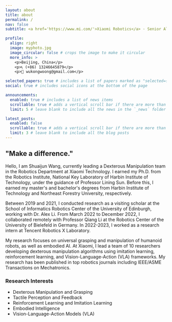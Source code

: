 ```yaml
---
layout: about
title: about
permalink: /
nav: false
subtitle: <a href='https://www.mi.com/'>Xiaomi Robotics</a> · Senior Algorithm Engineer · Dexterous Manipulation Team Leader

profile:
  align: right
  image: myphoto.jpg
  image_circular: false # crops the image to make it circular
  more_info: >
    <p>Beijing, China</p>
    <p>📞 (+86) 13246645879</p>
    <p>📧 wukongwoong@gmail.com</p>

selected_papers: true # includes a list of papers marked as "selected={true}"
social: true # includes social icons at the bottom of the page

announcements:
  enabled: true # includes a list of news items
  scrollable: true # adds a vertical scroll bar if there are more than 3 news items
  limit: 5 # leave blank to include all the news in the `_news` folder

latest_posts:
  enabled: false
  scrollable: true # adds a vertical scroll bar if there are more than 3 new posts items
  limit: 3 # leave blank to include all the blog posts
---
```


## "Make a difference."

Hello, I am Shuaijun Wang, currently leading a Dexterous Manipulation team in the Robotics Department at Xiaomi Technology. I earned my Ph.D. from the Robotics Institute, National Key Laboratory of Harbin Institute of Technology, under the guidance of Professor Lining Sun. Before this, I earned my master's and bachelor's degrees from Harbin Institute of Technology and Northeast Forestry University, respectively.

Between 2019 and 2021, I conducted research as a visiting scholar at the School of Informatics Robotics Center of the University of Edinburgh, working with Dr. Alex Li. From March 2022 to December 2022, I collaborated remotely with Professor Qiang Li at the Robotics Center of the University of Bielefeld in Germany. In 2022-2023, I worked as a research intern at Tencent Robotics X Laboratory.

My research focuses on universal grasping and manipulation of humanoid robots, as well as embodied AI. At Xiaomi, I lead a team of 10 researchers developing dexterous manipulation algorithms using imitation learning, reinforcement learning, and Vision-Language-Action (VLA) frameworks. My research has been published in top robotics journals including IEEE/ASME Transactions on Mechatronics.

### Research Interests
- Dexterous Manipulation and Grasping
- Tactile Perception and Feedback
- Reinforcement Learning and Imitation Learning
- Embodied Intelligence
- Vision-Language-Action Models (VLA)
